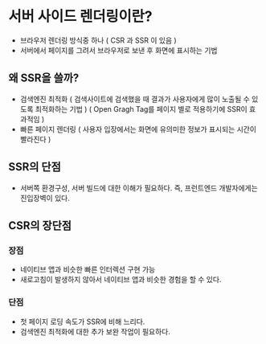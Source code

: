 # 서버 사이드 렌더링이란?
- 브라우저 렌더링 방식중 하나 ( CSR 과 SSR 이 있음 )
- 서버에서 페이지를 그려서 브라우저로 보낸 후 화면에 표시하는 기법

## 왜 SSR을 쓸까?
- 검색엔진 최적화
    ( 검색사이트에 검색했을 때 결과가 사용자에게 많이 노출될 수 있도록 최적화하는 기법 )
    ( Open Gragh Tag를 페이지 별로 적용하기에 SSR이 효과적임 )
- 빠른 페이지 렌더링
    ( 사용자 입장에서는 화면에 유의미한 정보가 표시되는 시간이 빨라진다 )
    
## SSR의 단점
- 서버쪽 환경구성, 서버 빌드에 대한 이해가 필요하다.
  즉, 프런트엔드 개발자에게는 진입장벽이 있다.
  
  
## CSR의 장단점
### 장점
- 네이티브 앱과 비슷한 빠른 인터렉션 구현 가능
- 새로고침이 발생하지 않아서 네이티브 앱과 비슷한 경험을 할 수 있다.

### 단점
- 첫 페이지 로딩 속도가 SSR에 비해 느리다.
- 검색엔진 최적화에 대한 추가 보완 작업이 필요하다.
